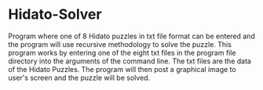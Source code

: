 # Hidato-Solver
Program where one of 8 Hidato puzzles in txt file format can be entered and the program will use recursive methodology to solve the puzzle. 
This program works by entering one of the eight txt files in the program file directory into the arguments of the command line. 
The txt files are the data of the Hidato Puzzles. The program will then post a graphical image to user's screen and the puzzle will be solved.
